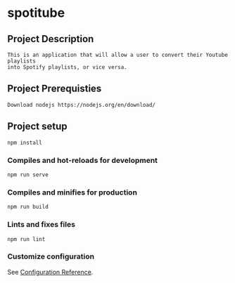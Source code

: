 # spotitube

## Project Description
```
This is an application that will allow a user to convert their Youtube playlists 
into Spotify playlists, or vice versa.
```

## Project Prerequisties
```
Download nodejs https://nodejs.org/en/download/
```

## Project setup
```
npm install
```

### Compiles and hot-reloads for development
```
npm run serve
```

### Compiles and minifies for production
```
npm run build
```

### Lints and fixes files
```
npm run lint
```

### Customize configuration
See [Configuration Reference](https://cli.vuejs.org/config/).
